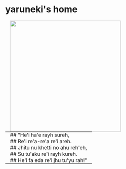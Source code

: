 <!--
**yaruneki/yaruneki** is a ✨ _special_ ✨ repository because its `README.md` (this file) appears on your GitHub profile.

Here are some ideas to get you started:

- 🔭 I’m currently working on ...
- 🌱 I’m currently learning ...
- 👯 I’m looking to collaborate on ...
- 🤔 I’m looking for help with ...
- 💬 Ask me about ...
- 📫 How to reach me: ...
- 😄 Pronouns: ...
- ⚡ Fun fact: ...
-->
# yaruneki's home

<img align="left" src="https://64.media.tumblr.com/tumblr_mbxcti41Bl1rj490ro1_250.gif" width="350" height="auto" style="padding: 0 15px;">
<table>
  <caption hidden>Marik Quote</caption>
  <tr>
    <th hidden>Quote and comment</th>
  </tr>
  <tr>
    <td style="padding: 0 15px">
      ## "He'i ha'e rayh sureh, <br>
      ##  Re'i re'a-re'a re'i areh. <br>
      ##  Jhitu nu khetti no ahu reh'eh, <br>
      ##  Su tu'aku re'i rayh kureh. <br>
      ##  He'i fa eda re'i jhu tu'yu rah!" <br>
    </td>
  </tr>
</table>

